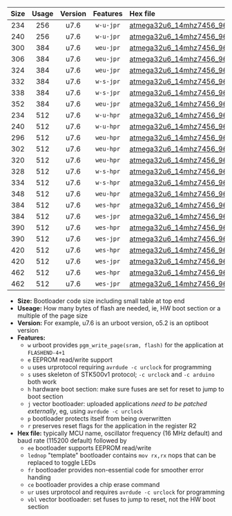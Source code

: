 |Size|Usage|Version|Features|Hex file|
|:-:|:-:|:-:|:-:|:--|
|234|256|u7.6|`w-u-jpr`|[atmega32u6_14mhz7456_9600bps_ur_vbl.hex](https://raw.githubusercontent.com/stefanrueger/urboot/main//atmega32u6_14mhz7456_9600bps_ur_vbl.hex)|
|240|256|u7.6|`w-u-jpr`|[atmega32u6_14mhz7456_9600bps_lednop_ur_vbl.hex](https://raw.githubusercontent.com/stefanrueger/urboot/main//atmega32u6_14mhz7456_9600bps_lednop_ur_vbl.hex)|
|300|384|u7.6|`weu-jpr`|[atmega32u6_14mhz7456_9600bps_ee_ur_vbl.hex](https://raw.githubusercontent.com/stefanrueger/urboot/main//atmega32u6_14mhz7456_9600bps_ee_ur_vbl.hex)|
|306|384|u7.6|`weu-jpr`|[atmega32u6_14mhz7456_9600bps_ee_lednop_ur_vbl.hex](https://raw.githubusercontent.com/stefanrueger/urboot/main//atmega32u6_14mhz7456_9600bps_ee_lednop_ur_vbl.hex)|
|324|384|u7.6|`weu-jpr`|[atmega32u6_14mhz7456_9600bps_ee_lednop_fr_ur_vbl.hex](https://raw.githubusercontent.com/stefanrueger/urboot/main//atmega32u6_14mhz7456_9600bps_ee_lednop_fr_ur_vbl.hex)|
|332|384|u7.6|`w-s-jpr`|[atmega32u6_14mhz7456_9600bps_vbl.hex](https://raw.githubusercontent.com/stefanrueger/urboot/main//atmega32u6_14mhz7456_9600bps_vbl.hex)|
|338|384|u7.6|`w-s-jpr`|[atmega32u6_14mhz7456_9600bps_lednop_vbl.hex](https://raw.githubusercontent.com/stefanrueger/urboot/main//atmega32u6_14mhz7456_9600bps_lednop_vbl.hex)|
|352|384|u7.6|`weu-jpr`|[atmega32u6_14mhz7456_9600bps_ee_lednop_fr_ce_ur_vbl.hex](https://raw.githubusercontent.com/stefanrueger/urboot/main//atmega32u6_14mhz7456_9600bps_ee_lednop_fr_ce_ur_vbl.hex)|
|234|512|u7.6|`w-u-hpr`|[atmega32u6_14mhz7456_9600bps_ur.hex](https://raw.githubusercontent.com/stefanrueger/urboot/main//atmega32u6_14mhz7456_9600bps_ur.hex)|
|240|512|u7.6|`w-u-hpr`|[atmega32u6_14mhz7456_9600bps_lednop_ur.hex](https://raw.githubusercontent.com/stefanrueger/urboot/main//atmega32u6_14mhz7456_9600bps_lednop_ur.hex)|
|296|512|u7.6|`weu-hpr`|[atmega32u6_14mhz7456_9600bps_ee_ur.hex](https://raw.githubusercontent.com/stefanrueger/urboot/main//atmega32u6_14mhz7456_9600bps_ee_ur.hex)|
|302|512|u7.6|`weu-hpr`|[atmega32u6_14mhz7456_9600bps_ee_lednop_ur.hex](https://raw.githubusercontent.com/stefanrueger/urboot/main//atmega32u6_14mhz7456_9600bps_ee_lednop_ur.hex)|
|320|512|u7.6|`weu-hpr`|[atmega32u6_14mhz7456_9600bps_ee_lednop_fr_ur.hex](https://raw.githubusercontent.com/stefanrueger/urboot/main//atmega32u6_14mhz7456_9600bps_ee_lednop_fr_ur.hex)|
|328|512|u7.6|`w-s-hpr`|[atmega32u6_14mhz7456_9600bps.hex](https://raw.githubusercontent.com/stefanrueger/urboot/main//atmega32u6_14mhz7456_9600bps.hex)|
|334|512|u7.6|`w-s-hpr`|[atmega32u6_14mhz7456_9600bps_lednop.hex](https://raw.githubusercontent.com/stefanrueger/urboot/main//atmega32u6_14mhz7456_9600bps_lednop.hex)|
|348|512|u7.6|`weu-hpr`|[atmega32u6_14mhz7456_9600bps_ee_lednop_fr_ce_ur.hex](https://raw.githubusercontent.com/stefanrueger/urboot/main//atmega32u6_14mhz7456_9600bps_ee_lednop_fr_ce_ur.hex)|
|384|512|u7.6|`wes-hpr`|[atmega32u6_14mhz7456_9600bps_ee.hex](https://raw.githubusercontent.com/stefanrueger/urboot/main//atmega32u6_14mhz7456_9600bps_ee.hex)|
|384|512|u7.6|`wes-jpr`|[atmega32u6_14mhz7456_9600bps_ee_vbl.hex](https://raw.githubusercontent.com/stefanrueger/urboot/main//atmega32u6_14mhz7456_9600bps_ee_vbl.hex)|
|390|512|u7.6|`wes-hpr`|[atmega32u6_14mhz7456_9600bps_ee_lednop.hex](https://raw.githubusercontent.com/stefanrueger/urboot/main//atmega32u6_14mhz7456_9600bps_ee_lednop.hex)|
|390|512|u7.6|`wes-jpr`|[atmega32u6_14mhz7456_9600bps_ee_lednop_vbl.hex](https://raw.githubusercontent.com/stefanrueger/urboot/main//atmega32u6_14mhz7456_9600bps_ee_lednop_vbl.hex)|
|420|512|u7.6|`wes-hpr`|[atmega32u6_14mhz7456_9600bps_ee_lednop_fr.hex](https://raw.githubusercontent.com/stefanrueger/urboot/main//atmega32u6_14mhz7456_9600bps_ee_lednop_fr.hex)|
|420|512|u7.6|`wes-jpr`|[atmega32u6_14mhz7456_9600bps_ee_lednop_fr_vbl.hex](https://raw.githubusercontent.com/stefanrueger/urboot/main//atmega32u6_14mhz7456_9600bps_ee_lednop_fr_vbl.hex)|
|462|512|u7.6|`wes-hpr`|[atmega32u6_14mhz7456_9600bps_ee_lednop_fr_ce.hex](https://raw.githubusercontent.com/stefanrueger/urboot/main//atmega32u6_14mhz7456_9600bps_ee_lednop_fr_ce.hex)|
|462|512|u7.6|`wes-jpr`|[atmega32u6_14mhz7456_9600bps_ee_lednop_fr_ce_vbl.hex](https://raw.githubusercontent.com/stefanrueger/urboot/main//atmega32u6_14mhz7456_9600bps_ee_lednop_fr_ce_vbl.hex)|

- **Size:** Bootloader code size including small table at top end
- **Useage:** How many bytes of flash are needed, ie, HW boot section or a multiple of the page size
- **Version:** For example, u7.6 is an urboot version, o5.2 is an optiboot version
- **Features:**
  + `w` urboot provides `pgm_write_page(sram, flash)` for the application at `FLASHEND-4+1`
  + `e` EEPROM read/write support
  + `u` uses urprotocol requiring `avrdude -c urclock` for programming
  + `s` uses skeleton of STK500v1 protocol; `-c urclock` and `-c arduino` both work
  + `h` hardware boot section: make sure fuses are set for reset to jump to boot section
  + `j` vector bootloader: uploaded applications *need to be patched externally*, eg, using `avrdude -c urclock`
  + `p` bootloader protects itself from being overwritten
  + `r` preserves reset flags for the application in the register R2
- **Hex file:** typically MCU name, oscillator frequency (16 MHz default) and baud rate (115200 default) followed by
  + `ee` bootloader supports EEPROM read/write
  + `lednop` "template" bootloader contains `mov rx,rx` nops that can be replaced to toggle LEDs
  + `fr` bootloader provides non-essential code for smoother error handing
  + `ce` bootloader provides a chip erase command
  + `ur` uses urprotocol and requires `avrdude -c urclock` for programming
  + `vbl` vector bootloader: set fuses to jump to reset, not the HW boot section

